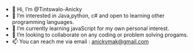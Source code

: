- 👋 Hi, I’m @Tintswalo-Anicky
- 👀 I’m interested in Java,python, c# and open to learning other programming languages.
- 🌱 I’m currently learning javaScript for my own personal interest.
- 💞️ I’m looking to collaborate on any coding or problem solving progams.
- 📫 You can reach me via email : anickymak@gmail.com


